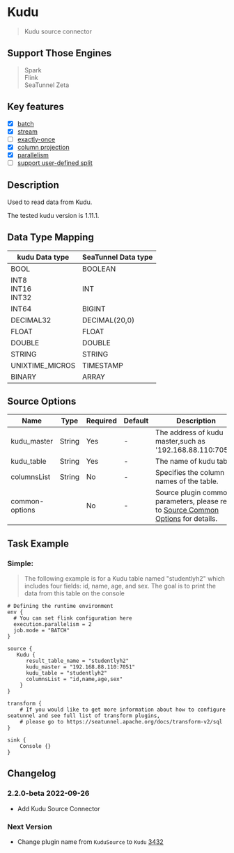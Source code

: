 # Kudu

> Kudu source connector

## Support Those Engines

> Spark<br/>
> Flink<br/>
> SeaTunnel Zeta<br/>

## Key features

- [x] [batch](../../concept/connector-v2-features.md)
- [x] [stream](../../concept/connector-v2-features.md)
- [ ] [exactly-once](../../concept/connector-v2-features.md)
- [x] [column projection](../../concept/connector-v2-features.md)
- [x] [parallelism](../../concept/connector-v2-features.md)
- [ ] [support user-defined split](../../concept/connector-v2-features.md)

## Description

Used to read data from Kudu.

The tested kudu version is 1.11.1.

## Data Type Mapping

|      kudu Data type      | SeaTunnel Data type |
|--------------------------|---------------------|
| BOOL                     | BOOLEAN             |
| INT8<br/>INT16<br/>INT32 | INT                 |
| INT64                    | BIGINT              |
| DECIMAL32                | DECIMAL(20,0)       |
| FLOAT                    | FLOAT               |
| DOUBLE                   | DOUBLE              |
| STRING                   | STRING              |
| UNIXTIME_MICROS          | TIMESTAMP           |
| BINARY                   | ARRAY               |

## Source Options

|      Name      |  Type  | Required | Default |                                               Description                                                |
|----------------|--------|----------|---------|----------------------------------------------------------------------------------------------------------|
| kudu_master    | String | Yes      | -       | The address of kudu master,such as '192.168.88.110:7051'.                                                |
| kudu_table     | String | Yes      | -       | The name of kudu table.                                                                                  |
| columnsList    | String | No       | -       | Specifies the column names of the table.                                                                 |
| common-options |        | No       | -       | Source plugin common parameters, please refer to [Source Common Options](common-options.md) for details. |

## Task Example

### Simple:

> The following example is for a Kudu table named "studentlyh2" which includes four fields: id, name, age, and sex. The goal is to print the data from this table on the console

```hocon
# Defining the runtime environment
env {
  # You can set flink configuration here
  execution.parallelism = 2
  job.mode = "BATCH"
}

source {
   Kudu {
      result_table_name = "studentlyh2"
      kudu_master = "192.168.88.110:7051"
      kudu_table = "studentlyh2"
      columnsList = "id,name,age,sex"
    }
}

transform {
    # If you would like to get more information about how to configure seatunnel and see full list of transform plugins,
    # please go to https://seatunnel.apache.org/docs/transform-v2/sql
}

sink {
    Console {}
}
```

## Changelog

### 2.2.0-beta 2022-09-26

- Add Kudu Source Connector

### Next Version

- Change plugin name from `KuduSource` to `Kudu` [3432](https://github.com/apache/seatunnel/pull/3432)


